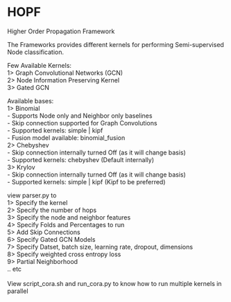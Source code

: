 # HOPF

Higher Order Propagation Framework 

The Frameworks provides different kernels for performing Semi-supervised Node classification.

Few Available Kernels: </br>
1> Graph Convolutional Networks (GCN)  </br>
2> Node Information Preserving Kernel </br>
3> Gated GCN </br>

Available bases:</br>
1> Binomial </br>
    - Supports Node only and Neighbor only baselines </br>
    - Skip connection supported for Graph Convolutions </br>
    - Supported kernels: simple | kipf </br> 
    - Fusion model available: binomial_fusion </br>
2> Chebyshev </br>
    - Skip connection internally turned Off (as it will change basis) </br>
    - Supported kernels: chebyshev (Default internally) </br>
3> Krylov </br>
    - Skip connection internally turned Off (as it will change basis) </br>
    - Supported kernels: simple | kipf (Kipf to be preferred)</br>

view parser.py to </br>
1> Specify the kernel </br>
2> Specify the number of hops </br>
3> Specify the node and neighbor features </br>
4> Specify Folds and Percentages to run </br>
5> Add Skip Connections </br>
6> Specify Gated GCN Models </br>
7> Specify Datset, batch size, learning rate, dropout, dimensions </br>
8> Specify weighted cross entropy loss </br>
9> Partial Neighborhood </br>
.. etc </br>
</br>
View script_cora.sh and run_cora.py to know how to run multiple kernels in parallel  